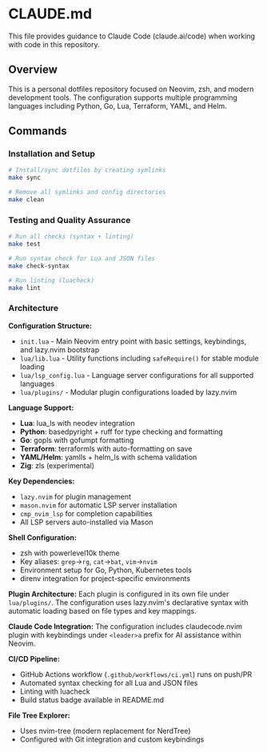 # CLAUDE.md

This file provides guidance to Claude Code (claude.ai/code) when working with code in this repository.

## Overview

This is a personal dotfiles repository focused on Neovim, zsh, and modern development tools. The configuration supports multiple programming languages including Python, Go, Lua, Terraform, YAML, and Helm.

## Commands

### Installation and Setup
```bash
# Install/sync dotfiles by creating symlinks
make sync

# Remove all symlinks and config directories
make clean
```

### Testing and Quality Assurance
```bash
# Run all checks (syntax + linting)
make test

# Run syntax check for Lua and JSON files
make check-syntax

# Run linting (luacheck)
make lint
```

### Architecture

**Configuration Structure:**
- `init.lua` - Main Neovim entry point with basic settings, keybindings, and lazy.nvim bootstrap
- `lua/lib.lua` - Utility functions including `safeRequire()` for stable module loading
- `lua/lsp_config.lua` - Language server configurations for all supported languages
- `lua/plugins/` - Modular plugin configurations loaded by lazy.nvim

**Language Support:**
- **Lua**: lua_ls with neodev integration
- **Python**: basedpyright + ruff for type checking and formatting
- **Go**: gopls with gofumpt formatting
- **Terraform**: terraformls with auto-formatting on save
- **YAML/Helm**: yamlls + helm_ls with schema validation
- **Zig**: zls (experimental)

**Key Dependencies:**
- `lazy.nvim` for plugin management
- `mason.nvim` for automatic LSP server installation
- `cmp_nvim_lsp` for completion capabilities
- All LSP servers auto-installed via Mason

**Shell Configuration:**
- zsh with powerlevel10k theme
- Key aliases: `grep`→`rg`, `cat`→`bat`, `vim`→`nvim`
- Environment setup for Go, Python, Kubernetes tools
- direnv integration for project-specific environments

**Plugin Architecture:**
Each plugin is configured in its own file under `lua/plugins/`. The configuration uses lazy.nvim's declarative syntax with automatic loading based on file types and key mappings.

**Claude Code Integration:**
The configuration includes claudecode.nvim plugin with keybindings under `<leader>a` prefix for AI assistance within Neovim.

**CI/CD Pipeline:**
- GitHub Actions workflow (`.github/workflows/ci.yml`) runs on push/PR
- Automated syntax checking for all Lua and JSON files
- Linting with luacheck
- Build status badge available in README.md

**File Tree Explorer:**
- Uses nvim-tree (modern replacement for NerdTree)
- Configured with Git integration and custom keybindings